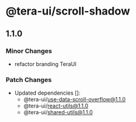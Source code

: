 # @tera-ui/scroll-shadow

## 1.1.0

### Minor Changes

- refactor branding TeraUI

### Patch Changes

- Updated dependencies []:
  - @tera-ui/use-data-scroll-overflow@1.1.0
  - @tera-ui/react-utils@1.1.0
  - @tera-ui/shared-utils@1.1.0
